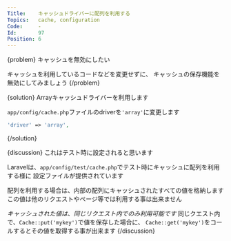 ```yaml
---
Title:    キャッシュドライバーに配列を利用する
Topics:   cache, configuration
Code:     -
Id:       97
Position: 6
---
```


{problem}
キャッシュを無効にしたい

キャッシュを利用しているコードなどを変更せずに、
キャッシュの保存機能を無効にしてみましょう
{/problem}

{solution}
Arrayキャッシュドライバーを利用します

`app/config/cache.php`ファイルのdriverを`'array'`に変更します

```php
'driver' => 'array',
```
{/solution}

{discussion}
これはテスト時に設定されると思います

Laravelは、`app/config/test/cache.php`でテスト時にキャッシュに配列を利用する様に
設定ファイルが提供されています

配列を利用する場合は、内部の配列にキャッシュされたすべての値を格納します
この値は他のリクエストやページ等では利用する事は出来ません

_キャッシュされた値は、同じリクエスト内でのみ利用可能です_
同じクエスト内で、`Cache::put('mykey')`で値を保存した場合に、
`Cache::get('mykey')`をコールするとその値を取得する事が出来ます
{/discussion}
